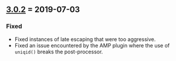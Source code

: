 ## [3.0.2] = 2019-07-03

### Fixed
* Fixed instances of late escaping that were too aggressive.
* Fixed an issue encountered by the AMP plugin where the use of `uniqid()` breaks the post-processor.

[3.0.2]: https://github.com/studiopress/genesis/compare/3.0.1...3.0.2
